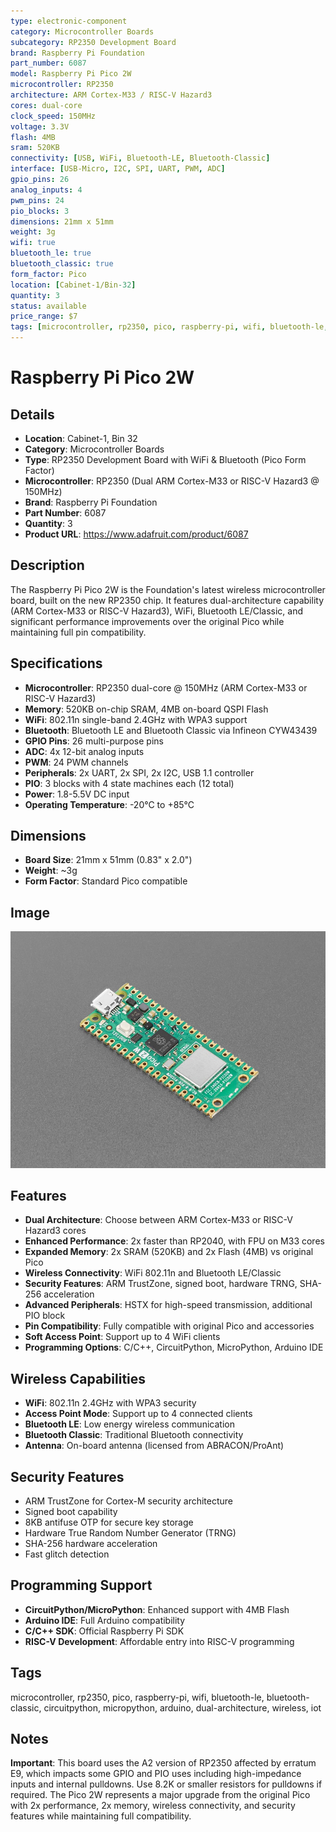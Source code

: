 ```yaml
---
type: electronic-component
category: Microcontroller Boards
subcategory: RP2350 Development Board
brand: Raspberry Pi Foundation
part_number: 6087
model: Raspberry Pi Pico 2W
microcontroller: RP2350
architecture: ARM Cortex-M33 / RISC-V Hazard3
cores: dual-core
clock_speed: 150MHz
voltage: 3.3V
flash: 4MB
sram: 520KB
connectivity: [USB, WiFi, Bluetooth-LE, Bluetooth-Classic]
interface: [USB-Micro, I2C, SPI, UART, PWM, ADC]
gpio_pins: 26
analog_inputs: 4
pwm_pins: 24
pio_blocks: 3
dimensions: 21mm x 51mm
weight: 3g
wifi: true
bluetooth_le: true
bluetooth_classic: true
form_factor: Pico
location: [Cabinet-1/Bin-32]
quantity: 3
status: available
price_range: $7
tags: [microcontroller, rp2350, pico, raspberry-pi, wifi, bluetooth-le, bluetooth-classic, circuitpython, micropython, arduino, dual-architecture, wireless, iot]
---
```


# Raspberry Pi Pico 2W

## Details

- **Location**: Cabinet-1, Bin 32
- **Category**: Microcontroller Boards
- **Type**: RP2350 Development Board with WiFi & Bluetooth (Pico Form Factor)
- **Microcontroller**: RP2350 (Dual ARM Cortex-M33 or RISC-V Hazard3 @ 150MHz)
- **Brand**: Raspberry Pi Foundation
- **Part Number**: 6087
- **Quantity**: 3
- **Product URL**: https://www.adafruit.com/product/6087

## Description

The Raspberry Pi Pico 2W is the Foundation's latest wireless microcontroller board, built on the new RP2350 chip. It features dual-architecture capability (ARM Cortex-M33 or RISC-V Hazard3), WiFi, Bluetooth LE/Classic, and significant performance improvements over the original Pico while maintaining full pin compatibility.

## Specifications

- **Microcontroller**: RP2350 dual-core @ 150MHz (ARM Cortex-M33 or RISC-V Hazard3)
- **Memory**: 520KB on-chip SRAM, 4MB on-board QSPI Flash
- **WiFi**: 802.11n single-band 2.4GHz with WPA3 support
- **Bluetooth**: Bluetooth LE and Bluetooth Classic via Infineon CYW43439
- **GPIO Pins**: 26 multi-purpose pins
- **ADC**: 4x 12-bit analog inputs
- **PWM**: 24 PWM channels
- **Peripherals**: 2x UART, 2x SPI, 2x I2C, USB 1.1 controller
- **PIO**: 3 blocks with 4 state machines each (12 total)
- **Power**: 1.8-5.5V DC input
- **Operating Temperature**: -20°C to +85°C

## Dimensions

- **Board Size**: 21mm x 51mm (0.83" x 2.0")
- **Weight**: ~3g
- **Form Factor**: Standard Pico compatible

## Image

![Raspberry Pi Pico 2W](../attachments/6087-00.jpg)

## Features

- **Dual Architecture**: Choose between ARM Cortex-M33 or RISC-V Hazard3 cores
- **Enhanced Performance**: 2x faster than RP2040, with FPU on M33 cores
- **Expanded Memory**: 2x SRAM (520KB) and 2x Flash (4MB) vs original Pico
- **Wireless Connectivity**: WiFi 802.11n and Bluetooth LE/Classic
- **Security Features**: ARM TrustZone, signed boot, hardware TRNG, SHA-256 acceleration
- **Advanced Peripherals**: HSTX for high-speed transmission, additional PIO block
- **Pin Compatibility**: Fully compatible with original Pico and accessories
- **Soft Access Point**: Support up to 4 WiFi clients
- **Programming Options**: C/C++, CircuitPython, MicroPython, Arduino IDE

## Wireless Capabilities

- **WiFi**: 802.11n 2.4GHz with WPA3 security
- **Access Point Mode**: Support up to 4 connected clients
- **Bluetooth LE**: Low energy wireless communication
- **Bluetooth Classic**: Traditional Bluetooth connectivity
- **Antenna**: On-board antenna (licensed from ABRACON/ProAnt)

## Security Features

- ARM TrustZone for Cortex-M security architecture
- Signed boot capability
- 8KB antifuse OTP for secure key storage
- Hardware True Random Number Generator (TRNG)
- SHA-256 hardware acceleration
- Fast glitch detection

## Programming Support

- **CircuitPython/MicroPython**: Enhanced support with 4MB Flash
- **Arduino IDE**: Full Arduino compatibility
- **C/C++ SDK**: Official Raspberry Pi SDK
- **RISC-V Development**: Affordable entry into RISC-V programming

## Tags

microcontroller, rp2350, pico, raspberry-pi, wifi, bluetooth-le, bluetooth-classic, circuitpython, micropython, arduino, dual-architecture, wireless, iot

## Notes

**Important**: This board uses the A2 version of RP2350 affected by erratum E9, which impacts some GPIO and PIO uses including high-impedance inputs and internal pulldowns. Use 8.2K or smaller resistors for pulldowns if required. The Pico 2W represents a major upgrade from the original Pico with 2x performance, 2x memory, wireless connectivity, and security features while maintaining full compatibility.
